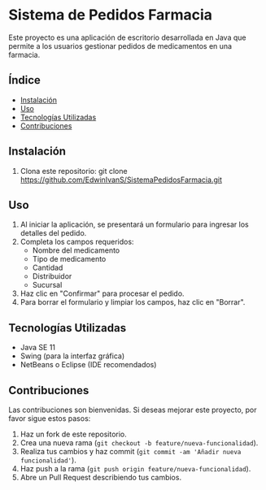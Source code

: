 # Sistema de Pedidos Farmacia
Este proyecto es una aplicación de escritorio desarrollada en Java que permite a los usuarios gestionar pedidos de medicamentos en una farmacia.

## Índice
- [Instalación](#instalación)
- [Uso](#uso)
- [Tecnologías Utilizadas](#tecnologías-utilizadas)
- [Contribuciones](#contribuciones)

## Instalación
1. Clona este repositorio:
   git clone https://github.com/EdwinIvanS/SistemaPedidosFarmacia.git

## Uso
1. Al iniciar la aplicación, se presentará un formulario para ingresar los detalles del pedido.
2. Completa los campos requeridos:
   - Nombre del medicamento
   - Tipo de medicamento
   - Cantidad
   - Distribuidor
   - Sucursal
3. Haz clic en "Confirmar" para procesar el pedido.
4. Para borrar el formulario y limpiar los campos, haz clic en "Borrar".

## Tecnologías Utilizadas
- Java SE 11
- Swing (para la interfaz gráfica)
- NetBeans o Eclipse (IDE recomendados)

## Contribuciones
Las contribuciones son bienvenidas. Si deseas mejorar este proyecto, por favor sigue estos pasos:

1. Haz un fork de este repositorio.
2. Crea una nueva rama (`git checkout -b feature/nueva-funcionalidad`).
3. Realiza tus cambios y haz commit (`git commit -am 'Añadir nueva funcionalidad'`).
4. Haz push a la rama (`git push origin feature/nueva-funcionalidad`).
5. Abre un Pull Request describiendo tus cambios.
